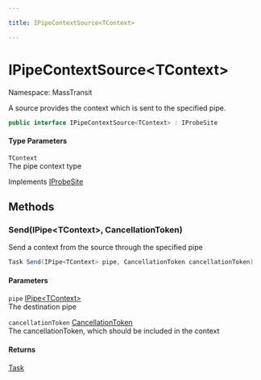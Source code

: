 ```yaml
---

title: IPipeContextSource<TContext>

---
```


# IPipeContextSource\<TContext\>

Namespace: MassTransit

A source provides the context which is sent to the specified pipe.

```csharp
public interface IPipeContextSource<TContext> : IProbeSite
```

#### Type Parameters

`TContext`<br/>
The pipe context type

Implements [IProbeSite](../masstransit/iprobesite)

## Methods

### **Send(IPipe\<TContext\>, CancellationToken)**

Send a context from the source through the specified pipe

```csharp
Task Send(IPipe<TContext> pipe, CancellationToken cancellationToken)
```

#### Parameters

`pipe` [IPipe\<TContext\>](../masstransit/ipipe-1)<br/>
The destination pipe

`cancellationToken` [CancellationToken](https://learn.microsoft.com/en-us/dotnet/api/system.threading.cancellationtoken)<br/>
The cancellationToken, which should be included in the context

#### Returns

[Task](https://learn.microsoft.com/en-us/dotnet/api/system.threading.tasks.task)<br/>
